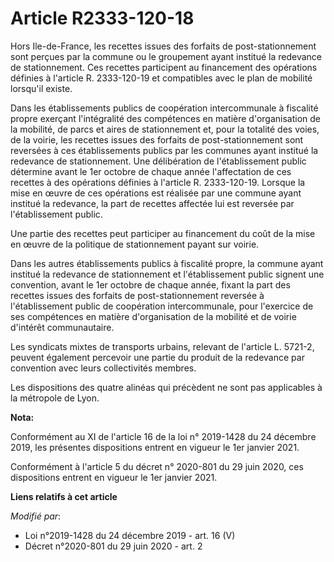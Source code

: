 # Article R2333-120-18

Hors Ile-de-France, les recettes issues des forfaits de post-stationnement sont perçues par la commune ou le groupement ayant
institué la redevance de stationnement. Ces recettes participent au financement des opérations définies à l'article R.
2333-120-19 et compatibles avec le   plan de mobilité lorsqu'il existe. 

Dans les établissements publics de coopération intercommunale à fiscalité propre exerçant l'intégralité des compétences en
matière d'organisation de la mobilité, de parcs et aires de stationnement et, pour la totalité des voies, de la voirie, les
recettes issues des forfaits de post-stationnement sont reversées à ces établissements publics par les communes ayant
institué la redevance de stationnement. Une délibération de l'établissement public détermine avant le 1er octobre de chaque
année l'affectation de ces recettes à des opérations définies à l'article R. 2333-120-19. Lorsque la mise en œuvre de ces
opérations est réalisée par une commune ayant institué la redevance, la part de recettes affectée lui est reversée par
l'établissement public. 

Une partie des recettes peut participer au financement du coût de la mise en œuvre de la politique de stationnement payant
sur voirie. 

Dans les autres établissements publics à fiscalité propre, la commune ayant institué la redevance de stationnement et
l'établissement public signent une convention, avant le 1er octobre de chaque année, fixant la part des recettes issues des
forfaits de post-stationnement reversée à l'établissement public de coopération intercommunale, pour l'exercice de ses
compétences en matière d'organisation de la mobilité et de voirie d'intérêt communautaire. 

Les syndicats mixtes de transports urbains, relevant de l'article L. 5721-2, peuvent également percevoir une partie du
produit de la redevance par convention avec leurs collectivités membres. 

Les dispositions des quatre alinéas qui précèdent ne sont pas applicables à la métropole de Lyon.

**Nota:**

Conformément au XI de l'article 16 de la loi n° 2019-1428 du 24 décembre 2019, les présentes dispositions entrent en vigueur
le 1er janvier 2021.

Conformément à l'article 5 du décret n° 2020-801 du 29 juin 2020, ces dispositions entrent en vigueur le 1er janvier 2021.

**Liens relatifs à cet article**

_Modifié par_:

  - Loi n°2019-1428 du 24 décembre 2019 - art. 16 (V)
  - Décret n°2020-801 du 29 juin 2020 - art. 2
